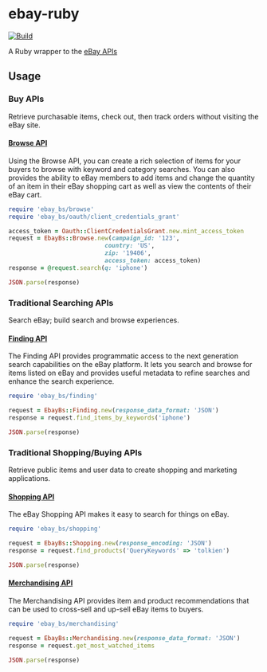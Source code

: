 # ebay-ruby

[![Build](https://github.com/hakanensari/ebay-ruby/workflows/build/badge.svg)](https://github.com/hakanensari/ebay-ruby/actions)

A Ruby wrapper to the [eBay APIs]

## Usage

### Buy APIs

Retrieve purchasable items, check out, then track orders without visiting the eBay site.

#### [Browse API]

Using the Browse API, you can create a rich selection of items for your buyers to browse with keyword and category searches. You can also provides the ability to eBay members to add items and change the quantity of an item in their eBay shopping cart as well as view the contents of their eBay cart.

```ruby
require 'ebay_bs/browse'
require 'ebay_bs/oauth/client_credentials_grant'

access_token = Oauth::ClientCredentialsGrant.new.mint_access_token
request = EbayBs::Browse.new(campaign_id: '123',
                           country: 'US',
                           zip: '19406',
                           access_token: access_token)
response = @request.search(q: 'iphone')

JSON.parse(response)
```

### Traditional Searching APIs

Search eBay; build search and browse experiences.

#### [Finding API]

The Finding API provides programmatic access to the next generation search capabilities on the eBay platform. It lets you search and browse for items listed on eBay and provides useful metadata to refine searches and enhance the search experience.

```ruby
require 'ebay_bs/finding'

request = EbayBs::Finding.new(response_data_format: 'JSON')
response = request.find_items_by_keywords('iphone')

JSON.parse(response)
```

### Traditional Shopping/Buying APIs

Retrieve public items and user data to create shopping and marketing applications.

#### [Shopping API]

The eBay Shopping API makes it easy to search for things on eBay.

```ruby
require 'ebay_bs/shopping'

request = EbayBs::Shopping.new(response_encoding: 'JSON')
response = request.find_products('QueryKeywords' => 'tolkien')

JSON.parse(response)
```

#### [Merchandising API]

The Merchandising API provides item and product recommendations that can be used to cross-sell and up-sell eBay items to buyers.

```ruby
require 'ebay_bs/merchandising'

request = EbayBs::Merchandising.new(response_data_format: 'JSON')
response = request.get_most_watched_items

JSON.parse(response)
```

[eBay APIs]: https://developer.ebay.com/docs
[Browse API]: https://developer.ebay.com/api-docs/buy/browse/static/overview.html
[Finding API]: https://developer.ebay.com/Devzone/finding/Concepts/FindingAPIGuide.html
[Shopping API]: https://developer.ebay.com/Devzone/shopping/docs/Concepts/ShoppingAPIGuide.html
[Merchandising API]: https://developer.ebay.com/Devzone/merchandising/docs/Concepts/merchandisingAPIGuide.html
